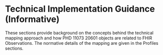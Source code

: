 # Technical Implementation Guidance (Informative)
These sections provide background on the concepts behind the technical mapping approach and how PHD 11073 20601 objects are related to FHIR Observations. The normative details of the mapping are given in the Profiles sections.
